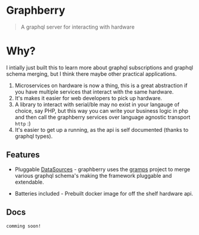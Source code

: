 # Graphberry

> A graphql server for interacting with hardware

# Why?

I intially just built this to learn more about graphql subscriptions and graphql schema merging, but I think there maybe other practical applications.

1.  Microservices on hardware is now a thing, this is a great abstraction if you have multiple services that interact with the same hardware.
2.  It's makes it easier for web developers to pick up hardware.
3.  A library to interact with serial/ble may no exist in your langauge of choice, say PHP, but this way you can write your business logic in php and then call the graphberry services over language agnostic transport `http` :)
4.  It's easier to get up a running, as the api is self documented (thanks to graphql types).

## Features

* Pluggable [DataSources](https://gramps.js.org/data-source/data-source-overview/) - graphberry uses the [gramps](https://gramps.js.org/) project to merge various graphql schema's making the framework pluggable and extendable.

* Batteries included - Prebuilt docker image for off the shelf hardware api.

## Docs

```
comming soon!
```
